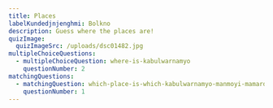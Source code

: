 ```yaml
---
title: Places
labelKundedjnjenghmi: Bolkno
description: Guess where the places are!
quizImage:
  quizImageSrc: /uploads/dsc01482.jpg
multipleChoiceQuestions:
  - multipleChoiceQuestion: where-is-kabulwarnamyo
    questionNumber: 2
matchingQuestions:
  - matchingQuestion: which-place-is-which-kabulwarnamyo-manmoyi-mamardawerre
    questionNumber: 1
---
```

